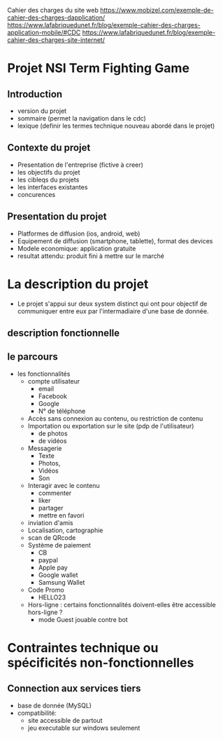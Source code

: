 Cahier des charges du site web
https://www.mobizel.com/exemple-de-cahier-des-charges-dapplication/
https://www.lafabriquedunet.fr/blog/exemple-cahier-des-charges-application-mobile/#CDC
https://www.lafabriquedunet.fr/blog/exemple-cahier-des-charges-site-internet/

# Projet NSI Term Fighting Game 

## Introduction
- version du projet
- sommaire (permet la navigation dans le cdc)
- lexique (definir les termes technique nouveau abordé dans le projet)

## Contexte du projet
- Presentation de l'entreprise (fictive à creer) 
- les objectifs du projet 
- les cibleqs du projets 
- les interfaces existantes 
- concurences 

## Presentation du projet
- Platformes de diffusion (ios, android, web)
- Equipement de diffusion (smartphone, tablette), format des devices
- Modele economique: application gratuite
- resultat attendu: produit fini à mettre sur le marché

# La description du projet
- Le projet s'appui sur deux system distinct qui ont pour objectif de communiquer entre eux par l'intermadiaire d'une base de donnée.

## description fonctionnelle

## le parcours 
- les fonctionnalités 
    - compte utilisateur 
        - email
        - Facebook
        - Google
        - N° de téléphone 
    - Accès sans connexion au contenu, ou restriction de contenu 
    - Importation ou exportation sur le site (pdp de l'utilisateur)
        - de photos
        - de vidéos 
    - Messagerie 
        - Texte 
        - Photos,
        - Vidéos 
        - Son 
    - Interagir avec le contenu 
        - commenter 
        - liker
        - partager
        - mettre en favori 
    - inviation d'amis
    - Localisation, cartographie 
    - scan de QRcode
    - Système de paiement 
        - CB 
        - paypal
        - Apple pay 
        - Google wallet
        - Samsung Wallet
    - Code Promo
        - HELLO23
    - Hors-ligne : certains fonctionnalités doivent-elles être accessible hors-ligne ?
        - mode Guest jouable contre bot

# Contraintes technique ou spécificités non-fonctionnelles

## Connection aux services tiers
- base de donnée (MySQL)
- compatibilité:
    - site accessible de partout
    - jeu executable sur windows seulement










































